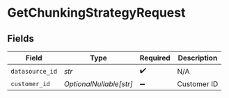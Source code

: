 # GetChunkingStrategyRequest


## Fields

| Field                   | Type                    | Required                | Description             |
| ----------------------- | ----------------------- | ----------------------- | ----------------------- |
| `datasource_id`         | *str*                   | :heavy_check_mark:      | N/A                     |
| `customer_id`           | *OptionalNullable[str]* | :heavy_minus_sign:      | Customer ID             |